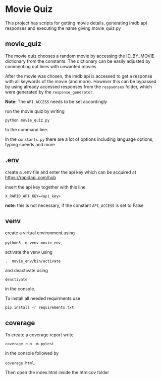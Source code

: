 # Movie Quiz

This project has scripts for getting movie details, generating imdb api responses and executing the name giving movie_quiz.py


## movie_quiz

The movie quiz chooses a random movie by accessing the ID_BY_MOVIE dictionary from the constants. The dictionary can be easily adjusted by commenting out lines with unwanted movies. 

After the movie was chosen, the imdb api is accessed to get a response with all keywords of the movie (and more). However this can be bypassed by using already accessed responses from the `respsonses` folder, which were generated by the `response_generator`.

**Note**: The `API_ACCESS` needs to be set accordingly

run the movie quiz by writing 

`python movie_quiz.py`

to the command line.

In the `constants.py` there are a lot of options including language options, typing speeds and more

## .env

create a .env file and enter the api key which can be acquired at https://rapidapi.com/hub

insert the api key together with this line

`X_RAPID_API_KEY=<api_key>`

**note**: this is not necessary, if the constant `API_ACCESS` is set to False

## venv

create a virtual environment using

`python3 -m venv movie_env`,

activate the venv using

`.  movie_env/bin/activate`

and deactivate using

`deactivate`

in the console.

To install all needed requirments use

`pip install -r requirements.txt`


## coverage

To create a coverage report write

`coverage run -m pytest`

in the console followed by

`coverage html`.

Then open the index.html inside the htmlcov folder
